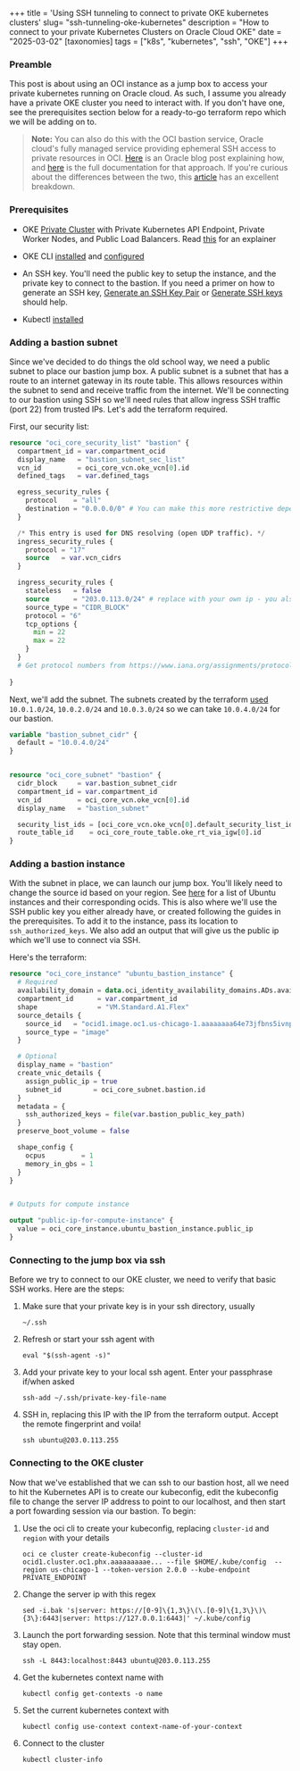 +++
title = 'Using SSH tunneling to connect to private OKE kubernetes clusters'
slug= "ssh-tunneling-oke-kubernetes"
description = "How to connect to your private Kubernetes Clusters on Oracle Cloud OKE"
date = "2025-03-02"
[taxonomies] 
tags = ["k8s", "kubernetes", "ssh", "OKE"]
+++

### Preamble
This post is about using an OCI instance as a jump box to access your private kubernetes running on Oracle cloud. As such, I assume you already have a private OKE cluster you need to interact with. If you don't have one, see the prerequisites section below for a ready-to-go terraform repo which we will be adding on to.

> **Note:** 
> You can also do this with the OCI bastion service, Oracle cloud's fully managed service providing ephemeral SSH access to private resources in OCI. [Here](https://www.ateam-oracle.com/post/using-oci-bastion-service-to-manage-private-oke-kubernetes-clusters) is an Oracle blog post explaining how, and [here](https://docs.oracle.com/en-us/iaas/Content/ContEng/Tasks/contengsettingupbastion.htm) is the full documentation for that approach. If you're curious about the differences between the two, this [article](https://www.ateam-oracle.com/post/simplify-secure-access-to-oracle-workloads-using-bastions) has an excellent breakdown. 


### Prerequisites

- OKE [Private Cluster](https://github.com/oracle-devrel/terraform-oci-arch-oke/tree/main/examples/oke-public-lb-private-api-endpoint-and-workers-no-existing-network) with Private Kubernetes API Endpoint, Private Worker Nodes, and Public Load Balancers. Read [this](https://docs.oracle.com/en-us/iaas/Content/ContEng/Concepts/contengnetworkconfigexample.htm#example-flannel-cni-privatek8sapi_privateworkers_publiclb) for an explainer

- OKE CLI [installed](https://docs.oracle.com/en-us/iaas/Content/API/SDKDocs/cliinstall.htm#InstallingCLI) and [configured](https://docs.oracle.com/en-us/iaas/Content/API/SDKDocs/cliinstall.htm#configfile)

- An SSH key. You'll need the public key to setup the instance, and the private key to connect to the bastion. If you need a primer on how to generate an SSH key, [Generate an SSH Key Pair](https://docs.oracle.com/en/cloud/cloud-at-customer/occ-get-started/generate-ssh-key-pair.html) or [Generate SSH keys](https://docs.oracle.com/en/learn/generate_ssh_keys/index.html#introduction) should help.

- Kubectl [installed](https://kubernetes.io/docs/tasks/tools/#kubectl)

### Adding a bastion subnet 

Since we've decided to do things the old school way, we need a public subnet to place our bastion jump box. A public subnet is a subnet that has a route to an internet gateway in its route table. This allows resources within the subnet to send and receive traffic from the internet. We'll be connecting to our bastion using SSH so we'll need rules that allow ingress SSH traffic (port 22) from trusted IPs. Let's add the terraform required. 

First, our security list:

```terraform
resource "oci_core_security_list" "bastion" {
  compartment_id = var.compartment_ocid
  display_name   = "bastion_subnet_sec_list"
  vcn_id         = oci_core_vcn.oke_vcn[0].id
  defined_tags   = var.defined_tags

  egress_security_rules {
    protocol    = "all"
    destination = "0.0.0.0/0" # You can make this more restrictive depending on your security posture
  }

  /* This entry is used for DNS resolving (open UDP traffic). */
  ingress_security_rules {
    protocol = "17"
    source   = var.vcn_cidrs
  }

  ingress_security_rules {
    stateless   = false
    source      = "203.0.113.0/24" # replace with your own ip - you also probably want a /32
    source_type = "CIDR_BLOCK"
    protocol = "6"
    tcp_options {
      min = 22
      max = 22
    }
  }
  # Get protocol numbers from https://www.iana.org/assignments/protocol-numbers/protocol-numbers.xhtml
    
}
```

Next, we'll add the subnet. The subnets created by the terraform [used](https://github.com/oracle-devrel/terraform-oci-arch-oke/blob/main/variables.tf#L36-L55) `10.0.1.0/24`, `10.0.2.0/24` and `10.0.3.0/24` so we can take `10.0.4.0/24` for our bastion.


```terraform
variable "bastion_subnet_cidr" {
  default = "10.0.4.0/24"
}


resource "oci_core_subnet" "bastion" {
  cidr_block     = var.bastion_subnet_cidr
  compartment_id = var.compartment_id
  vcn_id         = oci_core_vcn.oke_vcn[0].id
  display_name   = "bastion_subnet"

  security_list_ids = [oci_core_vcn.oke_vcn[0].default_security_list_id, oci_core_security_list.bastion.id]
  route_table_id    = oci_core_route_table.oke_rt_via_igw[0].id
}
```

### Adding a bastion instance

With the subnet in place, we can launch our jump box. You'll likely need to change the source id based on your region. See [here](https://docs.oracle.com/en-us/iaas/images/ubuntu-2204/) for a list of Ubuntu instances and their corresponding ocids. This is also where we'll use the SSH public key you either already have, or created following the guides in the prerequisites. To add it to the instance, pass its location to `ssh_authorized_keys`. We also add an output that will give us the public ip which we'll use to connect via SSH.

Here's the terraform:

```terraform
resource "oci_core_instance" "ubuntu_bastion_instance" {
  # Required
  availability_domain = data.oci_identity_availability_domains.ADs.availability_domains[0].name
  compartment_id      = var.compartment_id
  shape               = "VM.Standard.A1.Flex"
  source_details {
    source_id   = "ocid1.image.oc1.us-chicago-1.aaaaaaaa64e73jfbns5ivnphb2oqyfqvuumbghlfouvudebolh4yev6gckdq" 
    source_type = "image"
  }

  # Optional
  display_name = "bastion"
  create_vnic_details {
    assign_public_ip = true
    subnet_id        = oci_core_subnet.bastion.id
  }
  metadata = {
    ssh_authorized_keys = file(var.bastion_public_key_path)
  }
  preserve_boot_volume = false

  shape_config {
    ocpus         = 1
    memory_in_gbs = 1
  }
}


# Outputs for compute instance

output "public-ip-for-compute-instance" {
  value = oci_core_instance.ubuntu_bastion_instance.public_ip
}

```

### Connecting to the jump box via ssh

Before we try to connect to our OKE cluster, we need to verify that basic SSH works. Here are the steps:

1. Make sure that your private key is in your ssh directory, usually 

    ```
    ~/.ssh
    ```

1. Refresh or start your ssh agent with 
    ```
    eval "$(ssh-agent -s)"
    ```

1. Add your private key to your local ssh agent. Enter your passphrase if/when asked
    ```
    ssh-add ~/.ssh/private-key-file-name
    ```

1. SSH in, replacing this IP with the IP from the terraform output. Accept the remote fingerprint and voila! 
    ```
    ssh ubuntu@203.0.113.255
    ```


### Connecting to the OKE cluster

Now that we've established that we can ssh to our bastion host, all we need to hit the Kubernetes API is to create our kubeconfig, edit the kubeconfig file to change the server IP address to point to our localhost, and then start a port fowarding session via our bastion. To begin:

1. Use the oci cli to create your kubeconfig, replacing `cluster-id` and `region` with your details

    ```
    oci ce cluster create-kubeconfig --cluster-id ocid1.cluster.oc1.phx.aaaaaaaaae... --file $HOME/.kube/config  --region us-chicago-1 --token-version 2.0.0 --kube-endpoint PRIVATE_ENDPOINT
    ```

1. Change the server ip with this regex

    ```
    sed -i.bak 's|server: https://[0-9]\{1,3\}\(\.[0-9]\{1,3\}\)\{3\}:6443|server: https://127.0.0.1:6443|' ~/.kube/config
    ```

1. Launch the port forwarding session. Note that this terminal window must stay open.  
    ```
    ssh -L 8443:localhost:8443 ubuntu@203.0.113.255
    ```

1. Get the kubernetes context name with 
    ```
    kubectl config get-contexts -o name
    ```

1. Set the current kubernetes context with 
    ```
    kubectl config use-context context-name-of-your-context
    ```

1. Connect to the cluster
    ```
    kubectl cluster-info
    ```
